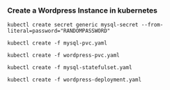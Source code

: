 
### Create a Wordpress Instance in kubernetes

```
kubectl create secret generic mysql-secret --from-literal=password="RANDOMPASSWORD"

kubectl create -f mysql-pvc.yaml

kubectl create -f wordpress-pvc.yaml

kubectl create -f mysql-statefulset.yaml

kubectl create -f wordpress-deployment.yaml
```
